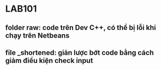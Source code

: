 # LAB101
## folder raw: code trên Dev C++, có thể bị lỗi khi chạy trên Netbeans
## file _shortened: giản lược bớt code bằng cách giảm điều kiện check input 
